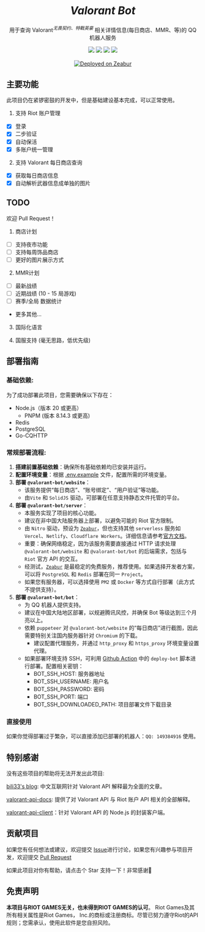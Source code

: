 <div align="center">
    <h1 align="center"><i><b>Valorant Bot</b></i></h1>
    <p>用于查询 Valorant<i><sup>无畏契约、特戰英豪</sup></i> 相关详情信息(每日商店、MMR、等)的 QQ 机器人服务</p>
</p>
    <a herf="https://github.com/ikexing-cn/valorant-bot/issues"> <img src="https://img.shields.io/github/issues/ikexing-cn/valorant-bot?color=orange&logo=github&style=flat-square"></a>
    <a herf="https://github.com/ikexing-cn/valorant-bot/network/members"> <img src="https://img.shields.io/github/forks/ikexing-cn/valorant-bot?color=red&logo=github&style=flat-square"></a>
    <a herf="https://github.com/ikexing-cn/valorant-bot/stargazers"> <img src="https://img.shields.io/github/stars/ikexing-cn/valorant-bot?logo=github&style=flat-square"></a>
    <a herf="https://github.com/ikexing-cn/valorant-bot/blob/1.12/LICENSE"> <img src="https://img.shields.io/github/license/ikexing-cn/valorant-bot?color=green&logo=github&style=flat-square"></a>
    <br>
    <br>
    <a href="https://zeabur.com?referralCode=ikexing-cn&utm_source=ikexing-cn" target="_blank">
      <img src="https://zeabur.com/deployed-on-zeabur-dark.svg" alt="Deployed on Zeabur" />
    </a>
    <span>
</div>

## 主要功能

此项目仍在紧锣密鼓的开发中，但是基础建设基本完成，可以正常使用。

1. 支持 Riot 账户管理

- [x] 登录
- [x] 二步验证
- [x] 自动保活
- [x] 多账户统一管理

2. 支持 Valorant 每日商店查询

- [x] 获取每日商店信息
- [x] 自动解析武器信息成单独的图片

## TODO

欢迎 Pull Request！

1. 商店计划

- [ ] 支持夜市功能
- [ ] 支持每周饰品商店
- [ ] 更好的图片展示方式

2. MMR计划

- [ ] 最新战绩
- [ ] 近期战绩 (10 - 15 局游戏)
- [ ] 赛季/全局 数据统计
- 更多其他...

3. 国际化语言

4. 国服支持 (毫无思路，低优先级)

## 部署指南

### 基础依赖:

为了成功部署此项目，您需要确保以下存在：

- Node.js（版本 20 或更高）
  - PNPM (版本 8.14.3 或更高)
- Redis
- PostgreSQL
- Go-CQHTTP

### 常规部署流程:

1. **搭建前置基础依赖**：确保所有基础依赖均已安装并运行。
2. **配置环境变量**：根据 [.env.example](.env.example) 文件，配置所需的环境变量。
3. **部署 `@valorant-bot/website`**：
   - 该服务提供“每日商店”、“账号绑定”、“用户验证”等功能。
   - 由`Vite` 和 `SolidJS` 驱动，可部署在任意支持静态文件托管的平台。
4. **部署 `@valorant-bot/server`**：
   - 本服务实现了项目的核心功能。
   - 建议在非中国大陆服务器上部署，以避免可能的 Riot 官方限制。
   - 由 `Nitro` 驱动，预设为 [`Zeabur`](https://zeabur.com?referralCode=ikexing-cn)，但也支持其他 `serverless` 服务如 `Vercel`、`Netlify`、`Cloudflare Workers`。详细信息请参考[官方文档](https://nitro.unjs.io/deploy/)。
   - 重要：确保网络稳定，因为该服务需要直接通过 HTTP 请求处理 `@valorant-bot/website` 和 `@valorant-bot/bot` 的后端需求，包括与 `Riot` 官方 API 的交互。
   - 经测试，[`Zeabur`](https://zeabur.com?referralCode=ikexing-cn) 是最稳定的免费服务，推荐使用。如果选择开发者方案，可以将 `PostgreSQL` 和 `Redis` 部署在同一 `Project`。
   - 如果您有服务器，可以选择使用 `PM2` 或 `Docker` 等方式自行部署（此方式不提供支持）。
5. **部署 `@valorant-bot/bot`**：
   - 为 QQ 机器人提供支持。
   - 建议在中国大陆地区部署，以规避腾讯风控，并确保 Bot 等级达到三个月亮以上。
   - 依赖 `puppeteer` 对 `@valorant-bot/website` 的“每日商店”进行截图，因此需要特别关注国内服务器针对 `Chromium` 的下载。
     - 建议配置代理服务，并通过 `http_proxy` 和 `https_proxy` 环境变量设置代理。
   - 如果部署环境支持 SSH，可利用 [Github Action](.github/workflows/build.yml) 中的 `deploy-bot` 脚本进行部署。配置相关密钥：
     - BOT_SSH_HOST: 服务器地址
     - BOT_SSH_USERNAME: 用户名
     - BOT_SSH_PASSWORD: 密码
     - BOT_SSH_PORT: 端口
     - BOT_SSH_DOWNLOADED_PATH: 项目部署文件下载目录

### 直接使用

如果你觉得部署过于繁杂，可以直接添加已部署的机器人：`QQ: 149384916` 使用。

## 特别感谢

没有这些项目的帮助将无法开发出此项目:

[bili33's blog](https://bili33.top/posts/Valorant-Shop-with-API/): 中文互联网针对 Valorant API 解释最为全面的文章。

[valorant-api-docs](https://valapidocs.techchrism.me/): 提供了对 Valorant API 与 Riot 账户 API 相关的全部解释。

[valorant-api-client](https://github.com/tanishqmanuja/valorant-api-client)：针对 Valorant API 的 Node.js 的封装客户端。

## 贡献项目

如果您有任何想法或建议，欢迎提交 [Issue](https://github.com/ikexing-cn/valorant-bot/issues)进行讨论，如果您有兴趣参与项目开发，欢迎提交 [Pull Request](https://github.com/ikexing-cn/valorant-bot/pulls)

如果此项目对你有帮助，请点击个 Star 支持一下！非常感谢🙏

## 免责声明

**本项目与RIOT GAMES无关，也未得到RIOT GAMES的认可**。
Riot Games及其所有相关属性是Riot Games， Inc.的商标或注册商标。尽管已努力遵守Riot的API规则；您需承认，使用此软件是您自担风险。
